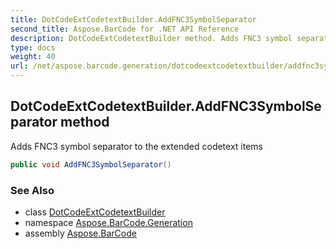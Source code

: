 ```yaml
---
title: DotCodeExtCodetextBuilder.AddFNC3SymbolSeparator
second_title: Aspose.BarCode for .NET API Reference
description: DotCodeExtCodetextBuilder method. Adds FNC3 symbol separator to the extended codetext items
type: docs
weight: 40
url: /net/aspose.barcode.generation/dotcodeextcodetextbuilder/addfnc3symbolseparator/
---
```

## DotCodeExtCodetextBuilder.AddFNC3SymbolSeparator method

Adds FNC3 symbol separator to the extended codetext items

```csharp
public void AddFNC3SymbolSeparator()
```

### See Also

* class [DotCodeExtCodetextBuilder](../)
* namespace [Aspose.BarCode.Generation](../../../aspose.barcode.generation/)
* assembly [Aspose.BarCode](../../../)


